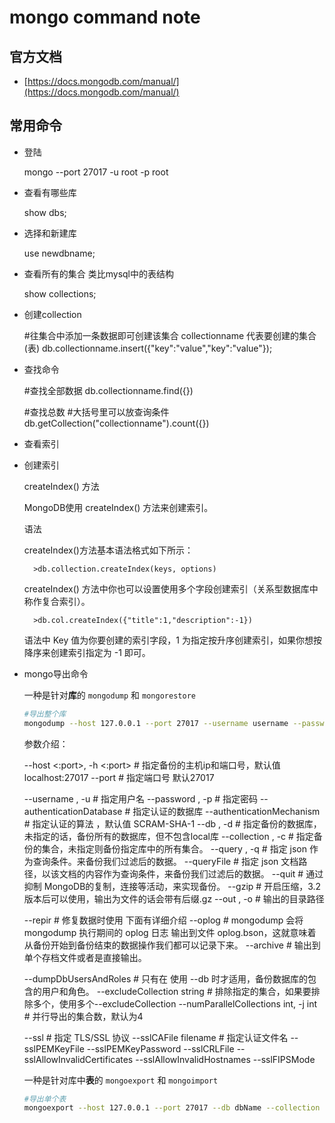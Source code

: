 # mongo command note

## 官方文档

- [https://docs.mongodb.com/manual/](https://docs.mongodb.com/manual/)

## 常用命令

- 登陆
	
	 mongo --port 27017 -u root -p root

- 查看有哪些库

	show dbs;

- 选择和新建库

	use newdbname;

- 查看所有的集合 类比mysql中的表结构

	show collections;

- 创建collection

	#往集合中添加一条数据即可创建该集合 collectionname 代表要创建的集合(表)
	db.collectionname.insert({"key":"value","key":"value"});

- 查找命令

	#查找全部数据
	db.collectionname.find({})

	#查找总数
	#大括号里可以放查询条件
	 db.getCollection("collectionname").count({})
	

- 查看索引


- 创建索引

	createIndex() 方法
	
	MongoDB使用 createIndex() 方法来创建索引。

	语法

	createIndex()方法基本语法格式如下所示：

		>db.collection.createIndex(keys, options)

	createIndex() 方法中你也可以设置使用多个字段创建索引（关系型数据库中称作复合索引）。

		>db.col.createIndex({"title":1,"description":-1})

	语法中 Key 值为你要创建的索引字段，1 为指定按升序创建索引，如果你想按降序来创建索引指定为 -1 即可。


- mongo导出命令


	一种是针对**库**的 `mongodump` 和 `mongorestore`

	```sh
	#导出整个库
	mongodump --host 127.0.0.1 --port 27017 --username username --password password --out /root/*/*/dirPath --db dbName
	```

	参数介绍：

	--host <hostname><:port>, -h <hostname><:port>  # 指定备份的主机ip和端口号，默认值localhost:27017
	--port # 指定端口号 默认27017

	--username <username>, -u <username> # 指定用户名
	--password <password>, -p <password> # 指定密码
	--authenticationDatabase <dbname> # 指定认证的数据库
	--authenticationMechanism <name> # 指定认证的算法 ，默认值 SCRAM-SHA-1
	--db <database>, -d <database> # 指定备份的数据库，未指定的话，备份所有的数据库，但不包含local库
	--collection <collection>, -c <collection> # 指定备份的集合，未指定则备份指定库中的所有集合。
	--query <json>, -q <json>  # 指定 json 作为查询条件。来备份我们过滤后的数据。
	--queryFile <path>  # 指定 json 文档路径，以该文档的内容作为查询条件，来备份我们过滤后的数据。
	--quit # 通过抑制 MongoDB的复制，连接等活动，来实现备份。
	--gzip  # 开启压缩，3.2版本后可以使用，输出为文件的话会带有后缀.gz
	--out <path>, -o <path>  # 输出的目录路径

	--repir # 修复数据时使用 下面有详细介绍
	--oplog # mongodump 会将 mongodump 执行期间的 oplog 日志 输出到文件 oplog.bson，这就意味着从备份开始到备份结束的数据操作我们都可以记录下来。
	--archive <file> # 输出到单个存档文件或者是直接输出。


	--dumpDbUsersAndRoles # 只有在 使用 --db 时才适用，备份数据库的包含的用户和角色。
	--excludeCollection string # 排除指定的集合，如果要排除多个，使用多个--excludeCollection 
	--numParallelCollections int, -j int # 并行导出的集合数，默认为4


	--ssl  # 指定 TLS/SSL 协议
	--sslCAFile filename # 指定认证文件名
	--sslPEMKeyFile <filename>
	--sslPEMKeyPassword <value>
	--sslCRLFile <filename>
	--sslAllowInvalidCertificates
	--sslAllowInvalidHostnames
	--sslFIPSMode


	一种是针对库中**表**的 `mongoexport` 和 `mongoimport`

	```sh 
	#导出单个表
	mongoexport --host 127.0.0.1 --port 27017 --db dbName --collection tableName --out outFile.json --username username --password password
	```

